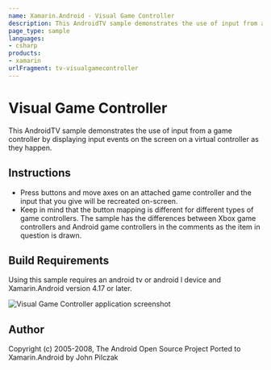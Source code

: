 ```yaml
---
name: Xamarin.Android - Visual Game Controller
description: This AndroidTV sample demonstrates the use of input from a game controller by displaying input events on the screen on a virtual controller as they...
page_type: sample
languages:
- csharp
products:
- xamarin
urlFragment: tv-visualgamecontroller
---
```

# Visual Game Controller
This AndroidTV sample demonstrates the use of input from a game controller by displaying input events on the screen on a virtual controller as they happen.

## Instructions
* Press buttons and move axes on an attached game controller and the input that you give will be recreated on-screen.
* Keep in mind that the button mapping is different for different types of game controllers. The sample has the differences between Xbox game controllers and Android game controllers in the comments as the item in question is drawn.

## Build Requirements
Using this sample requires an android tv or android l device and Xamarin.Android version 4.17 or later.

![Visual Game Controller application screenshot](Screenshots/Screenshot1.png "Visual Game Controller application screenshot")

## Author
Copyright (c) 2005-2008, The Android Open Source Project
Ported to Xamarin.Android by John Pilczak
